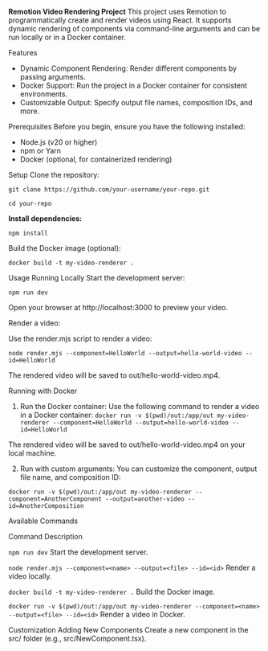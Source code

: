 **Remotion Video Rendering Project**
This project uses Remotion to programmatically create and render videos using React. It supports dynamic rendering of components via command-line arguments and can be run locally or in a Docker container.

Features
* Dynamic Component Rendering: Render different components by passing arguments.
* Docker Support: Run the project in a Docker container for consistent environments.
* Customizable Output: Specify output file names, composition IDs, and more.

Prerequisites
Before you begin, ensure you have the following installed:

* Node.js (v20 or higher)
* npm or Yarn
* Docker (optional, for containerized rendering)

Setup
Clone the repository:

`git clone https://github.com/your-username/your-repo.git`

`cd your-repo`


**Install dependencies:**


`npm install`

Build the Docker image (optional):

`docker build -t my-video-renderer .`

Usage
Running Locally
Start the development server:

`npm run dev`

Open your browser at http://localhost:3000 to preview your video.

Render a video:

Use the render.mjs script to render a video:


`node render.mjs --component=HelloWorld --output=hello-world-video --id=HelloWorld`

The rendered video will be saved to out/hello-world-video.mp4.

Running with Docker
1. Run the Docker container:
  Use the following command to render a video in a Docker container:
  `docker run -v $(pwd)/out:/app/out my-video-renderer --component=HelloWorld --output=hello-world-video --id=HelloWorld`

  The rendered video will be saved to out/hello-world-video.mp4 on your local machine.

2. Run with custom arguments:
   You can customize the component, output file name, and composition ID:

  `docker run -v $(pwd)/out:/app/out my-video-renderer --component=AnotherComponent --output=another-video --id=AnotherComposition`

Available Commands

Command	Description

`npm run dev`	Start the development server.

`node render.mjs --component=<name> --output=<file> --id=<id>`	Render a video locally.

`docker build -t my-video-renderer .`	Build the Docker image.

`docker run -v $(pwd)/out:/app/out my-video-renderer --component=<name> --output=<file> --id=<id>`	Render a video in Docker.

Customization
Adding New Components
Create a new component in the src/ folder (e.g., src/NewComponent.tsx).

